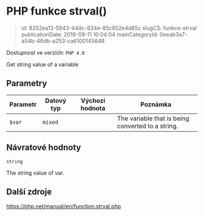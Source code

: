 PHP funkce strval()
================================

> id: 8252ea13-5943-44dc-834e-85c852e4d85c
> slugCS: funkce-strval
> publicationDate: 2019-09-11 10:04:04
> mainCategoryId: 0eeab3a7-a54b-46db-a253-ca6100145648

Dostupnost ve verzích: `PHP 4.0`

Get string value of a variable


Parametry
--------------

| Parametr | Datový typ | Výchozí hodnota | Poznámka |
|-----|-----|-----|-----|
| `$var` | `mixed` |  | The variable that is being converted to a string. |


Návratové hodnoty
----------------

`string`

The string value of var.

Další zdroje
------------

https://php.net/manual/en/function.strval.php

